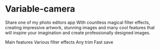 # Variable-camera

Share one of my photo editors app
With countless magical filter effects, creating impressive artwork, stunning images and many cool features that will inspire your imagination and create professionally designed images.

Main features
Various filter effects
Any trim
Fast save
